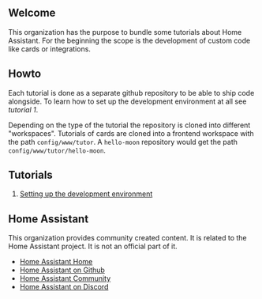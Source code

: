 ## Welcome

This organization has the purpose to bundle some tutorials about Home Assistant.
For the beginning the scope is the development of custom code like cards or
integrations.

## Howto

Each tutorial is done as a separate github repository to be able to ship code
alongside. To learn how to set up the development environment at all see
*tutorial 1*.

Depending on the type of the tutorial the repository is cloned into different
"workspaces". Tutorials of cards are cloned into a frontend workspace with the
path `config/www/tutor`. A `hello-moon` repository would get the path
`config/www/tutor/hello-moon`.

## Tutorials

01. [Setting up the development environment](https://github.com/home-assistant-tutorials/01.development-environment)

## Home Assistant

This organization provides community created content. It is related to the Home
Assistant project. It is not an official part of it.

* [Home Assistant Home](https://www.home-assistant.io)
* [Home Assistant on Github](https://github.com/home-assistant)
* [Home Assistant Community](https://community.home-assistant.io)
* [Home Assistant on Discord](https://discord.com/channels/330944238910963714/332167321311510530)

